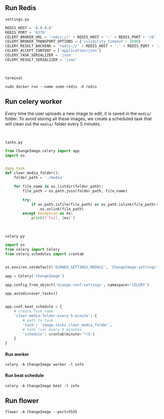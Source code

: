 ## Run Redis

`settings.py`
~~~python
REDIS_HOST = '0.0.0.0'
REDIS_PORT = '6379'
CELERY_BROKER_URL = 'redis://' + REDIS_HOST + ':' + REDIS_PORT + '/0'
CELERY_BROKER_TRANSPORT_OPTIONS = {'visibility_timeout': 3600}
CELERY_RESULT_BACKEND = 'redis://' + REDIS_HOST + ':' + REDIS_PORT + '/0'
CELERY_ACCEPT_CONTENT = ['application/json']
CELERY_TASK_SERIALIZER = 'json'
CELERY_RESULT_SERIALIZER = 'json'
~~~
<br>

`terminal`
~~~linux
sudo docker run --name some-redis -d redis
~~~

## Run celery worker
Every time the user uploads a new image to edit, it is saved in the `media/` folder. To avoid storing all these images, we create a scheduled task that will clean out the `media/` folder every 5 minutes.

<br> 

`tasks.py`
~~~python
from ChangeImage.celery import app
import os


@app.task
def clear_media_folder():
    folder_path = './media'

    for file_name in os.listdir(folder_path):
        file_path = os.path.join(folder_path, file_name)

        try:
            if os.path.isfile(file_path) or os.path.islink(file_path):
                os.unlink(file_path)
        except Exception as ex:
            print(f'Fail, {ex}')
~~~

<br>

`celery.py`
~~~python
import os
from celery import Celery
from celery.schedules import crontab


os.environ.setdefault('DJANGO_SETTINGS_MODULE', 'ChangeImage.settings')

app = Celery('ChangeImage')

app.config_from_object('django.conf:settings', namespace='CELERY')

app.autodiscover_tasks()


app.conf.beat_schedule = {
    # create task name
    'clear-media-folder-every-5-minute': {
        # path to task
        'task': 'image.tasks.clear_media_folder',
        # task runs every 5 minutes
        'schedule': crontab(minute='*/5')
    }
}
~~~

#### Run worker
~~~
celery -A ChangeImage worker -l info
~~~

#### Run beat schedule
~~~
celery -A ChangeImage beat -l info
~~~

## Run flower
~~~
flower -A ChangeImage --port=5555
~~~
